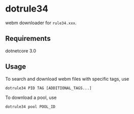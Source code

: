 # dotrule34

webm downloader for `rule34.xxx`.

## Requirements

dotnetcore 3.0

## Usage

To search and download webm files with specific tags, use

```shell
dotrule34 PID TAG [ADDITIONAL_TAGS...]
```

To download a pool, use

```
dotrule34 pool POOL_ID
```

